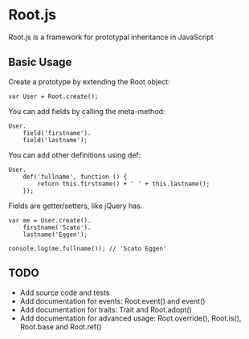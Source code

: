 Root.js
=======

Root.js is a framework for prototypal inheritance in JavaScript

Basic Usage
-----------

Create a prototype by extending the Root object:

    var User = Root.create();

You can add fields by calling the meta-method:

    User.
        field('firstname').
        field('lastname');

You can add other definitions using def:

    User.
        def('fullname', function () {
            return this.firstname() + ' ' + this.lastname();
        });

Fields are getter/setters, like jQuery has.

    var me = User.create().
        firstname('Scato').
        lastname('Eggen');

    console.log(me.fullname()); // 'Scato Eggen'

TODO
----

  * Add source code and tests
  * Add documentation for events: Root.event() and event()
  * Add documentation for traits: Trait and Root.adopt()
  * Add documentation for advanced usage: Root.override(), Root.is(), Root.base and Root.ref()

